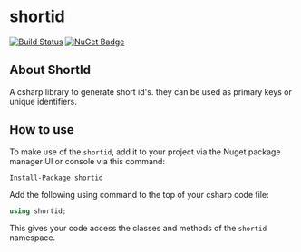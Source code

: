 # shortid

[![Build Status](https://travis-ci.org/bolorundurowb/shortid.svg?branch=master)](https://travis-ci.org/bolorundurowb/shortid) [![NuGet Badge](https://buildstats.info/nuget/shortid)](https://www.nuget.org/packages/shortid)

## About ShortId

A csharp library to generate short id's. they can be used as primary keys or unique identifiers.

## How to use
To make use of the `shortid`, add it to your project via the Nuget package manager UI or console via this command:

```
Install-Package shortid
```

Add the following using command to the top of your csharp code file:

```csharp
using shortid;
```

This gives your code access the classes and methods of the `shortid` namespace.


